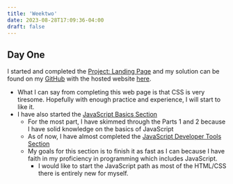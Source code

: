 ```yaml
---
title: 'Weektwo'
date: 2023-08-28T17:09:36-04:00
draft: false
---
```


## Day One

I started and completed the [Project: Landing Page](https://www.theodinproject.com/lessons/foundations-landing-page) and my solution can be found on my [GitHub](https://github.com/Mishael-M/odin-landing-page) with the hosted website [here](https://mishael-m.github.io/odin-landing-page/).

- What I can say from completing this web page is that CSS is very tiresome. Hopefully with enough practice and experience, I will start to like it.
- I have also started the [JavaScript Basics Section](https://www.theodinproject.com/paths/foundations/courses/foundations#javascript-basics)
  - For the most part, I have skimmed through the Parts 1 and 2 because I have solid knowledge on the basics of JavaScript
  - As of now, I have almost completed the [JavaScript Developer Tools Section](https://www.theodinproject.com/lessons/foundations-javascript-developer-tools)
  - My goals for this section is to finish it as fast as I can because I have faith in my proficiency in programming which includes JavaScript.
    - I would like to start the JavaScript path as most of the HTML/CSS there is entirely new for myself.
